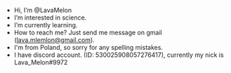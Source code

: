 - Hi, I’m @LavaMelon
- I’m interested in science.
- I’m currently learning. 
- How to reach me? Just send me message on gmail (lava.mlemlon@gmail.com).
- I'm from Poland, so sorry for any spelling mistakes.
- I have discord account. (ID: 530025908057276417), currently my nick is Lava_Melon#9972
